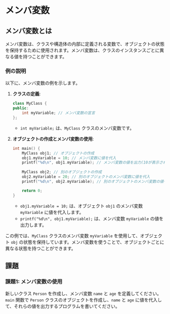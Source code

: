 # メンバ変数

## メンバ変数とは
メンバ変数は、クラスや構造体の内部に定義される変数で、オブジェクトの状態を保持するために使用されます。メンバ変数は、クラスのインスタンスごとに異なる値を持つことができます。

### 例の説明
以下に、メンバ変数の例を示します。

1. **クラスの定義**:
    ```cpp
    class MyClass {
    public:
        int myVariable; // メンバ変数の宣言
    };
    ```
    - `int myVariable;` は、`MyClass` クラスのメンバ変数です。

2. **オブジェクトの作成とメンバ変数の使用**:
    ```cpp
    int main() {
        MyClass obj1; // オブジェクトの作成
        obj1.myVariable = 10; // メンバ変数に値を代入
        printf("%d\n", obj1.myVariable); // メンバ変数の値を出力(10が表示される)
        
        MyClass obj2; // 別のオブジェクトの作成
        obj2.myVariable = 20; // 別のオブジェクトのメンバ変数に値を代入
        printf("%d\n", obj2.myVariable); // 別のオブジェクトのメンバ変数の値を出力(20が表示される)

        return 0;
    }
    ```
    - `obj1.myVariable = 10;` は、オブジェクト `obj1` のメンバ変数 `myVariable` に値を代入します。
    - `printf("%d\n", obj1.myVariable);` は、メンバ変数 `myVariable` の値を出力します。

この例では、`MyClass` クラスのメンバ変数 `myVariable` を使用して、オブジェクト `obj` の状態を保持しています。メンバ変数を使うことで、オブジェクトごとに異なる状態を持つことができます。

## 課題

### 課題1: メンバ変数の使用
新しいクラス `Person` を作成し、メンバ変数 `name` と `age` を定義してください。`main` 関数で `Person` クラスのオブジェクトを作成し、`name` と `age` に値を代入して、それらの値を出力するプログラムを書いてください。